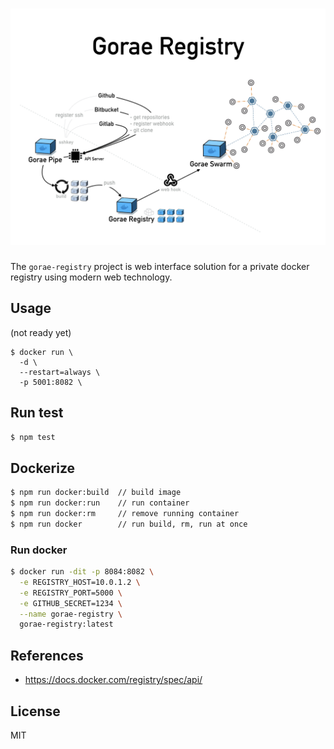 # [![](media/gorae-registry.001.png)](https://github.com/rhiokim/gorae-registry)

The `gorae-registry` project is web interface solution for a private docker registry using modern web technology.

## Usage

(not ready yet)
```
$ docker run \
  -d \
  --restart=always \
  -p 5001:8082 \
```

## Run test

```bash
$ npm test
```

## Dockerize

```bash
$ npm run docker:build  // build image
$ npm run docker:run    // run container
$ npm run docker:rm     // remove running container
$ npm run docker        // run build, rm, run at once
```

### Run docker

```bash
$ docker run -dit -p 8084:8082 \
  -e REGISTRY_HOST=10.0.1.2 \
  -e REGISTRY_PORT=5000 \
  -e GITHUB_SECRET=1234 \
  --name gorae-registry \
  gorae-registry:latest
```

## References
- https://docs.docker.com/registry/spec/api/

## License
MIT
